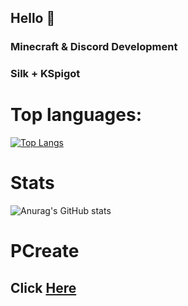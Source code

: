 ## Hello 👋
### Minecraft & Discord Development
### Silk + KSpigot

# Top languages:
[![Top Langs](https://github-readme-stats.vercel.app/api/top-langs/?username=DasPhiller&layout=compact)](https://github.com/anuraghazra/github-readme-stats)

# Stats
![Anurag's GitHub stats](https://github-readme-stats.vercel.app/api?username=DasPhiller&show_icons=true&theme=dracula)

# PCreate
## Click [Here](https://github.com/pcreatekt)
